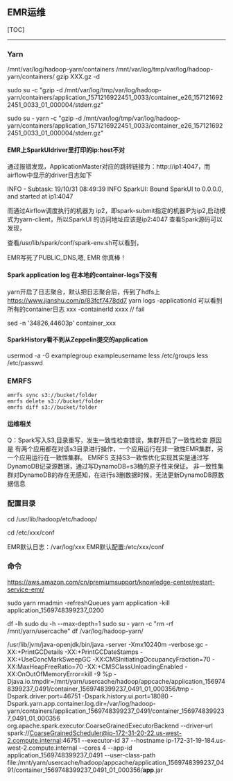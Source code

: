 ## EMR运维

[TOC]

---

### Yarn
/mnt/var/log/hadoop-yarn/containers
/mnt/var/log/tmp/var/log/hadoop-yarn/containers/
gzip XXX.gz -d 

sudo su  -c "gzip -d /mnt/var/log/tmp/var/log/hadoop-yarn/containers/application_1571216922451_0033/container_e26_1571216922451_0033_01_000004/stderr.gz"

sudo su - yarn -c "gzip -d /mnt/var/log/tmp/var/log/hadoop-yarn/containers/application_1571216922451_0033/container_e26_1571216922451_0033_01_000004/stderr.gz"

#### EMR上SparkUIdriver里打印的ip:host不对

通过报错发现，ApplicationMaster对应的跳转链接为：http://ip1:4047，而airflow中显示的driver日志如下

INFO - Subtask: 19/10/31 08:49:39 INFO SparkUI: Bound SparkUI to 0.0.0.0, and started at ip1:4047

而通过Airflow调度执行的机器为 ip2，即spark-submit指定的机器IP为ip2,启动模式为yarn-client，所以SparkUI 的访问地址应该是ip2:4047
查看Spark源码可以发现，


查看/usr/lib/spark/conf/spark-env.sh可以看到，

EMR写死了PUBLIC_DNS,嗯, EMR 你真棒！

#### Spark application log 在本地的container-logs下没有

yarn开启了日志聚合，默认把日志聚合后，传到了hdfs上
https://www.jianshu.com/p/83fcf7478dd7
yarn logs -applicationId  可以看到所有的container日志
xxx -containerId xxxx // fail

sed -n '34826,44603p' container_xxx

#### SparkHistory看不到从Zeppelin提交的application

usermod -a -G examplegroup exampleusername
less /etc/groups
less /etc/passwd

### EMRFS

```
emrfs sync s3://bucket/folder
emrfs delete s3://bucket/folder
emrfs diff s3://bucket/folder

```

#### 运维相关

Q：Spark写入S3,目录重写，发生一致性检查错误，集群开启了一致性检查
   原因是 有两个应用都在对该s3目录进行操作，一个应用运行在非一致性EMR集群，另一个应用运行在一致性集群。
   EMRFS 支持S3一致性优化实现其实是通过写DynamoDB记录源数据，通过写DynamoDB+s3桶的原子性来保证。
   非一致性集群对DynamoDB的存在无感知，在进行s3删数据时候，无法更新DynamoDB原数据信息


### 配置目录
cd /usr/lib/hadoop/etc/hadoop/

cd /etc/xxx/conf

EMR默认日志：/var/log/xxx
EMR默认配置:/etc/xxx/conf

### 命令

https://aws.amazon.com/cn/premiumsupport/knowledge-center/restart-service-emr/

sudo yarn rmadmin -refreshQueues
yarn application -kill application_1569748399237_0200

df -lh
sudo du -h --max-depth=1
sudo su - yarn -c "rm -rf /mnt/yarn/usercache"
df /var/log/hadoop-yarn/

/usr/lib/jvm/java-openjdk/bin/java -server -Xmx10240m -verbose:gc -XX:+PrintGCDetails -XX:+PrintGCDateStamps -XX:+UseConcMarkSweepGC -XX:CMSInitiatingOccupancyFraction=70 -XX:MaxHeapFreeRatio=70 -XX:+CMSClassUnloadingEnabled -XX:OnOutOfMemoryError=kill -9 %p -Djava.io.tmpdir=/mnt/yarn/usercache/hadoop/appcache/application_1569748399237_0491/container_1569748399237_0491_01_000356/tmp -Dspark.driver.port=46751 -Dspark.history.ui.port=18080 -Dspark.yarn.app.container.log.dir=/var/log/hadoop-yarn/containers/application_1569748399237_0491/container_1569748399237_0491_01_000356 org.apache.spark.executor.CoarseGrainedExecutorBackend --driver-url spark://CoarseGrainedScheduler@ip-172-31-20-22.us-west-2.compute.internal:46751 --executor-id 37 --hostname ip-172-31-19-184.us-west-2.compute.internal --cores 4 --app-id application_1569748399237_0491 --user-class-path file:/mnt/yarn/usercache/hadoop/appcache/application_1569748399237_0491/container_1569748399237_0491_01_000356/__app__.jar
